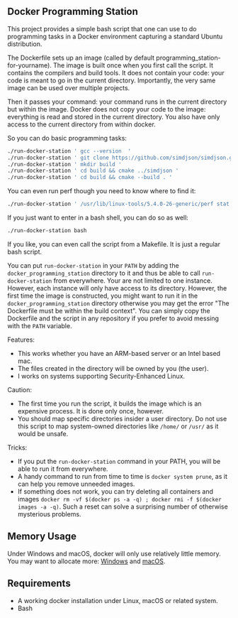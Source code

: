## Docker Programming Station


This project provides a simple bash script that one can use to do programming tasks in a
Docker environment capturing a standard Ubuntu distribution. 

The Dockerfile sets up an image (called by default programming_station-for-yourname). 
The image is built once when you first call the script. It contains the compilers
and build tools. It does not contain your code: your code is meant to go in 
the current directory. Importantly, the very same image can be used over
multiple projects.


Then it passes your command: your command runs in the current
directory but within the image. Docker does not copy your code to the image: everything
is read and stored in the current directory. You also have only access to the current
directory from within docker.

So you can do basic programming tasks:

```bash
./run-docker-station ' gcc --version  '
./run-docker-station ' git clone https://github.com/simdjson/simdjson.git '
./run-docker-station ' mkdir build '
./run-docker-station ' cd build && cmake ../simdjson '
./run-docker-station ' cd build && cmake --build . '
```

You can even run perf though you need to know where to find it:

```bash
./run-docker-station ' /usr/lib/linux-tools/5.4.0-26-generic/perf stat ls '
```

If you just want to enter in a bash shell, you can do so as well:

```bash
./run-docker-station bash
```

If you like, you can even call the script from a Makefile. It is just a regular bash
script.

You can put `run-docker-station` in your `PATH` by adding the `docker_programming_station` directory to it and
thus be able to call `run-docker-station` from everywhere. Your are not limited to one instance. However, each
instance will only have access to its directory. However, the first time the image is constructed,
you might want to run it in the `docker_programming_station` directory otherwise you may get
the error "The Dockerfile  must be within the build context".
You can simply copy the Dockerfile and the script in any repository if you prefer to avoid messing
with the `PATH` variable.

Features: 

- This works whether you have an ARM-based server or an Intel based mac.
- The files created in the directory will be owned by you (the user).
- I works on systems supporting Security-Enhanced Linux.

Caution:
- The first time you run the script, it builds the image which is an expensive process. It is done only once, however.
- You should map specific directories insider a user directory. Do not use this script to map system-owned  directories like `/home/` or `/usr/` as it would be unsafe.

Tricks:
- If you put the `run-docker-station` command in your PATH, you will be able to run it from everywhere.
- A handy command to run from time to time is `docker system prune`, as it can help you remove unneeded images.
- If something does not work, you can try deleting all containers and images `docker rm -vf $(docker ps -a -q) ; docker rmi -f $(docker images -a -q)`. Such a reset can solve a surprising number of otherwise mysterious problems.

## Memory Usage

Under Windows and macOS, docker will only use relatively little memory.  You may want to allocate more: [Windows](https://docs.docker.com/docker-for-windows/#advanced) and [macOS](https://docs.docker.com/docker-for-mac/#memory).

## Requirements

- A working docker installation under Linux, macOS or related system.
- Bash


